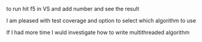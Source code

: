 to run hit f5 in VS and add number and see the result

I am pleased with test coverage and option to select which algorithm to use

If I had more time I wuld investigate how to write multithreaded algorithm